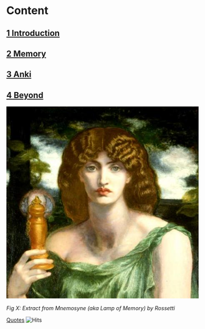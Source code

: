 # Content           
## [1 Introduction](txt/01_intro.md)
## [2 Memory](txt/02_memory.md)
## [3 Anki](txt/03_anki.md)
## [4 Beyond](txt/04_beyond.md)

[source:https://en.wikipedia.org/wiki/Mnemosyne#/media/File:Mnemosyne_(color)_Rossetti.jpg]::
<img src="81098138[1].jpg" width="650">

*Fig X: Extract from Mnemosyne (aka Lamp of Memory) by Rossetti*

[Quotes](txt/quotes.md) <img src="https://hitcounter.pythonanywhere.com/count/tag.svg?url=https%3A%2F%2Fmotherofmuses.github.io%2F" alt="Hits">

